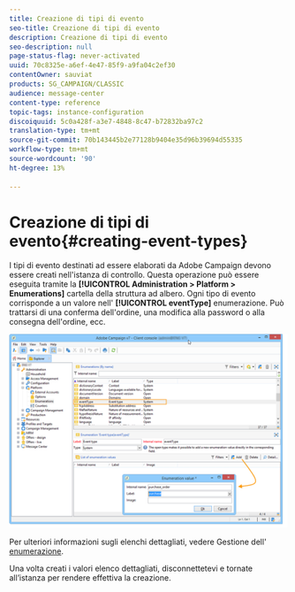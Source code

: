 ```yaml
---
title: Creazione di tipi di evento
seo-title: Creazione di tipi di evento
description: Creazione di tipi di evento
seo-description: null
page-status-flag: never-activated
uuid: 70c8325e-a6ef-4e47-85f9-a9fa04c2ef30
contentOwner: sauviat
products: SG_CAMPAIGN/CLASSIC
audience: message-center
content-type: reference
topic-tags: instance-configuration
discoiquuid: 5c0a428f-a3e7-4848-8c47-b72832ba97c2
translation-type: tm+mt
source-git-commit: 70b143445b2e77128b9404e35d96b39694d55335
workflow-type: tm+mt
source-wordcount: '90'
ht-degree: 13%

---
```



# Creazione di tipi di evento{#creating-event-types}

I tipi di evento destinati ad essere elaborati da  Adobe Campaign devono essere creati nell&#39;istanza di controllo. Questa operazione può essere eseguita tramite la **[!UICONTROL Administration > Platform > Enumerations]** cartella della struttura ad albero. Ogni tipo di evento corrisponde a un valore nell&#39; **[!UICONTROL eventType]** enumerazione. Può trattarsi di una conferma dell&#39;ordine, una modifica alla password o alla consegna dell&#39;ordine, ecc.

![](assets/messagecenter_eventtype_enum_001.png)

Per ulteriori informazioni sugli elenchi dettagliati, vedere Gestione dell&#39; [enumerazione](../../platform/using/managing-enumerations.md).

Una volta creati i valori elenco dettagliati, disconnettetevi e tornate all’istanza per rendere effettiva la creazione.

